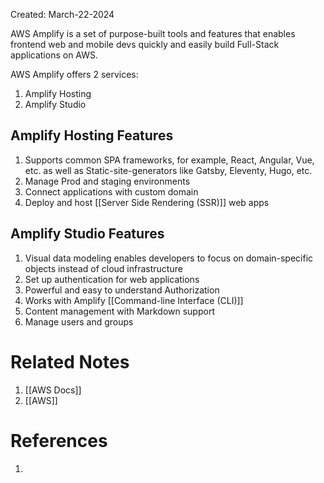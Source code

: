 Created: March-22-2024

AWS Amplify is a set of purpose-built tools and features that enables frontend web and mobile devs quickly and easily build Full-Stack applications on AWS.

AWS Amplify offers 2 services:

1. Amplify Hosting
2. Amplify Studio
## Amplify Hosting Features

1. Supports common SPA frameworks, for example, React, Angular, Vue, etc. as well as Static-site-generators like Gatsby, Eleventy, Hugo, etc.
2. Manage Prod and staging environments
3. Connect applications with custom domain
4. Deploy and host [[Server Side Rendering (SSR)]] web apps
## Amplify Studio Features

1. Visual data modeling enables developers to focus on domain-specific objects instead of cloud infrastructure
2. Set up authentication for web applications
3. Powerful and easy to understand Authorization
4. Works with Amplify [[Command-line Interface (CLI)]]
5. Content management with Markdown support
6. Manage users and groups
# Related Notes

1. [[AWS Docs]]
2. [[AWS]]
# References

1. 
